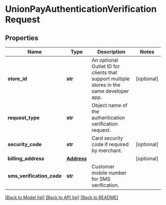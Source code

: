 # UnionPayAuthenticationVerificationRequest

## Properties
Name | Type | Description | Notes
------------ | ------------- | ------------- | -------------
**store_id** | **str** | An optional Outlet ID for clients that support multiple stores in the same developer app. | [optional] 
**request_type** | **str** | Object name of the authentication verification request. | 
**security_code** | **str** | Card security code if required by merchant. | [optional] 
**billing_address** | [**Address**](Address.md) |  | [optional] 
**sms_verification_code** | **str** | Customer mobile number for SMS verification. | 

[[Back to Model list]](../README.md#documentation-for-models) [[Back to API list]](../README.md#documentation-for-api-endpoints) [[Back to README]](../README.md)



